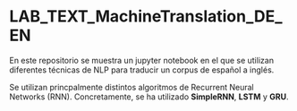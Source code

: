 # LAB_TEXT_MachineTranslation_DE_EN

En este repositorio se muestra un jupyter notebook en el que se utilizan diferentes técnicas de NLP para traducir un corpus de español a inglés.

Se utilizan princpalmente distintos algoritmos de Recurrent Neural Networks (RNN). Concretamente, se ha utilizado **SimpleRNN**, **LSTM** y **GRU**.
